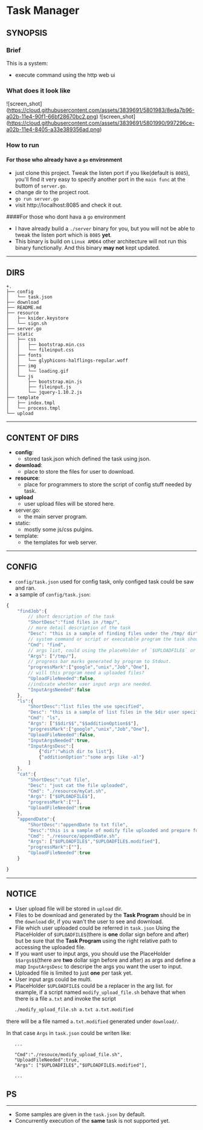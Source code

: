 # Task Manager

## SYNOPSIS

### Brief
This is a system:

* execute command using the http web ui

### What does it look like
![screen_shot] (https://cloud.githubusercontent.com/assets/3839691/5801983/8eda7b96-a02b-11e4-90f1-66bf28670bc2.png)
![screen_shot] (https://cloud.githubusercontent.com/assets/3839691/5801990/997296ce-a02b-11e4-8405-a33e389356ad.png)


### How to run

#### For those who already have a `go` environment
* just clone this project. Tweak the listen port if you like(default is `8085`), you'll find it very easy to specify another port in the `main func` at the buttom of `server.go`.
* change dir to the project root.
* `go run server.go`
* visit http://localhost:8085 and check it out.

####For those who dont hava a `go` environment
* I have already build a `./server` binary for you, but you will not be able to tweak the listen port which is `8085` **yet**.
* This binary is build on `Linux AMD64` other architecture will not run this binary functionally. And this binary **may not** kept updated.

------

## DIRS

    +.
    ├── config
    │   └── task.json
    ├── download
    ├── README.md
    ├── resource
    │   ├── ksider.keystore
    │   └── sign.sh
    ├── server.go
    ├── static
    │   ├── css
    │   │   ├── bootstrap.min.css
    │   │   └── fileinput.css
    │   ├── fonts
    │   │   └── glyphicons-halflings-regular.woff
    │   ├── img
    │   │   └── loading.gif
    │   └── js
    │       ├── bootstrap.min.js
    │       ├── fileinput.js
    │       └── jquery-1.10.2.js
    ├── template
    │   ├── index.tmpl
    │   └── process.tmpl
    └── upload  

------

## CONTENT OF DIRS

   * **config**:
      - stored task.json which defined the task using json.
   * **download**:
      - place to store the files for user to download.
   * **resource**:
      - place for programmers to store the script of config stuff needed by task.
   * **upload**
      - user upload files will be stored here.
   * server.go:
      - the main server program.
   * static:
      - mostly some js/css pulgins.
   * template:
      - the templates for web server.

------

## CONFIG

  - `config/task.json` used for config task, only configed task could be saw and ran.
  - a sample of `config/task.json`:

```javascript
{
    "findJob":{
        // short description of the task
        "ShortDesc":"find files in /tmp/", 
        // more detail description of the task
        "Desc": "this is a sample of finding files under the /tmp/ dir", 
        // system command or script or executable program the task should run
        "Cmd": "find", 
        // args list, could using the placeHolder of `$UPLOADFILE$` or `$$Args$$` which will be speicifeid by the next chapter.
        "Args": ["/tmp/"], 
        // progress bar marks generated by program to Stdout.
        "progressMark":["google","unix","Job","One"], 
        // will this program need a uploaded files?
        "UploadFileNeeded":false, 
        //indicate whether user input args are needed.
        "InputArgsNeeded":false 
    },
    "ls":{
        "ShortDesc":"list files the use specified",
        "Desc": "this is a sample of list files in the $dir user specified",
        "Cmd": "ls",
        "Args": ["$$dir$$","$$additionOption$$"],
        "progressMark":["google","unix","Job","One"],
        "UploadFileNeeded":false,
        "InputArgsNeeded":true,
        "InputArgsDesc":[
            {"dir":"which dir to list"},
            {"additionOption":"some args like -al"}
        ] 
    },
    "cat":{
        "ShortDesc":"cat file",
        "Desc": "just cat the file uploaded",
        "Cmd": "./resource/myCat.sh",
        "Args": ["$UPLOADFILE$"],
        "progressMark":[""],
        "UploadFileNeeded":true
    },
    "appendDate":{
        "ShortDesc":"appendDate to txt file",
        "Desc":"this is a sample of modify file uploaded and prepare for user to download",
        "Cmd": "./resource/appendDate.sh",
        "Args": ["$UPLOADFILE$","$UPLOADFILE$.modified"],
        "progressMark":[""],
        "UploadFileNeeded":true
    }

}
```
------

## NOTICE

* User upload file will be stored in `upload` dir.
* Files to be download and generated by the **Task Program** should be in the `download` dir, if you wan't the user to see and download.
* File which user uploaded could be referred in `task.json` Using the PlaceHolder of `$UPLOADFILE$`(there is **one** dollar sign before and after) but be sure that the **Task Program** using the right relative path to accessing the uploaded file.
* If you want user to input args, you should use the PlaceHolder `$$args$$`(there are **two** dollar sign before and after) as args and define a map `InputArgsDesc` to descripe the args you want the user to input.
* Uploaded file is limited to just **one** per task yet.
* User input args could be multi.
* PlaceHolder `$UPLOADFILE$` could be a replacer in the arg list.
   for example, if a script named `modify_upload_file.sh` behave that when there is  a file `a.txt` and invoke the script

```bash
   ./modify_upload_file.sh a.txt a.txt.modified 

```
there will be a file named `a.txt.modified` generated under `download/`.

In that case `Args` in `task.json` could be writen like:
```
   ...

   "Cmd":"./resouce/modify_upload_file.sh",
   "UploadFileNeeded":true,
   "Args": ["$UPLOADFILE$","$UPLOADFILE$.modified"],
   
   ...
```
## PS
------
* Some samples are given in the `task.json` by default.
* Concurrently execution of the **same** task is not supported yet.
